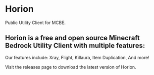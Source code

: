# Horion
Public Utility Client for MCBE.

## Horion is a free and open source Minecraft Bedrock Utility Client with multiple features:
Our features include:
Xray,
Flight,
Killaura,
Item Duplication,
And more!

Visit the releases page to download the latest version of Horion.
